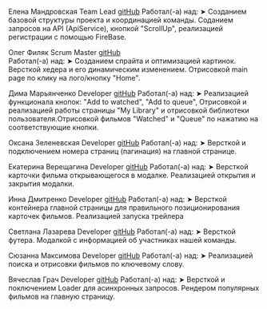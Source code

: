 Елена Мандровская 
Team Lead 
<a href='https://github.com/ElenMandrovskaya'>gitHub</a> 
Работал(-а) над: ➤ Созданием базовой структуры проекта и координацией команды. Соданием запросов на API
(ApiService), кнопкой "ScrollUp", реализацией регистрации с помощью FireBase.

Олег Филяк 
Scrum Master 
<a href='https://github.com/OlehFilyak'>gitHub</a>  
Работал(-а) над: ➤ 
Созданием спрайта и оптимизацией картинок. Версткой хедера и его динамическим
изменением. Отрисовкой main page по клику на лого/кнопку "Home".

Дима Марьянченко 
Developer 
<a href='https://github.com/dimamarjan'>gitHub</a> 
Работал(-а) над: ➤
Реализацией функционала кнопок: "Add to watched", "Add to queue", Отрисовкой и реализацией работы
страницы "My Library" и отрисовкой библиотеки пользователя.Oтрисовкой фильмов "Watched" и "Queue" по
нажатию на соответствующие кнопки.

Оксана Зеленевская 
Developer 
<a href='https://github.com/OksanaZel'>gitHub</a> 
Работал(-а) над: ➤
Версткой и подключением номера страниц (пагинация) на главной странице.

Екатерина Верещагина 
Developer 
<a href='https://github.com/EkaterinaVEA'>gitHub</a> 
Работал(-а) над: ➤ 
Версткой карточки фильма открывающегося в модалке. Реализацией открытия и закрытия модалки.

Инна Дмитренко 
Developer 
<a href='https://github.com/inna-dmytrenko'>gitHub</a> 
Работал(-а) над: ➤
Версткой контейнера главной страницы для правильного позиционирования карточек фильмов. Реализацией
запуска трейлера

Светлана Лазарева 
Developer 
<a href='https://github.com/sweetlanas'>gitHub</a> 
Работал(-а) над: ➤
Версткой футера. Модалкой с информацией об участниках нашей команды.

Сюзанна Максимова 
Developer 
<a href='https://github.com/Suizanna'>gitHub</a> 
Работал(-а) над: ➤
Реализацией поиска и отрисовки фильмов по ключевому слову.

Вячеслав Грач 
Developer <a href='https://github.com/SlavaGrach'>gitHub</a> 
Работал(-а) над: ➤
Версткой и поключением Loader для асинхронных запросов. Рендером популярных фильмов на главную
страницу.
